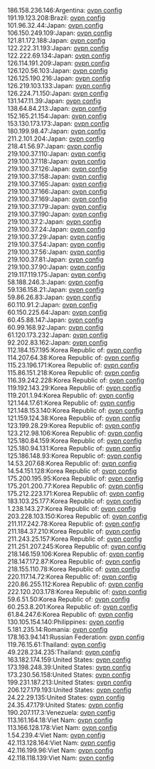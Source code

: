 186.158.236.146:Argentina: [ovpn config](vpn/186_158_236_146.ovpn)  
191.19.123.208:Brazil: [ovpn config](vpn/191_19_123_208.ovpn)  
101.96.32.44:Japan: [ovpn config](vpn/101_96_32_44.ovpn)  
106.150.249.109:Japan: [ovpn config](vpn/106_150_249_109.ovpn)  
121.81.172.188:Japan: [ovpn config](vpn/121_81_172_188.ovpn)  
122.222.31.193:Japan: [ovpn config](vpn/122_222_31_193.ovpn)  
122.222.69.134:Japan: [ovpn config](vpn/122_222_69_134.ovpn)  
126.114.191.209:Japan: [ovpn config](vpn/126_114_191_209.ovpn)  
126.120.56.103:Japan: [ovpn config](vpn/126_120_56_103.ovpn)  
126.125.190.216:Japan: [ovpn config](vpn/126_125_190_216.ovpn)  
126.219.103.133:Japan: [ovpn config](vpn/126_219_103_133.ovpn)  
126.224.71.150:Japan: [ovpn config](vpn/126_224_71_150.ovpn)  
131.147.11.39:Japan: [ovpn config](vpn/131_147_11_39.ovpn)  
138.64.84.213:Japan: [ovpn config](vpn/138_64_84_213.ovpn)  
152.165.21.154:Japan: [ovpn config](vpn/152_165_21_154.ovpn)  
153.130.173.173:Japan: [ovpn config](vpn/153_130_173_173.ovpn)  
180.199.98.47:Japan: [ovpn config](vpn/180_199_98_47.ovpn)  
211.2.101.204:Japan: [ovpn config](vpn/211_2_101_204.ovpn)  
218.41.56.97:Japan: [ovpn config](vpn/218_41_56_97.ovpn)  
219.100.37.110:Japan: [ovpn config](vpn/219_100_37_110.ovpn)  
219.100.37.118:Japan: [ovpn config](vpn/219_100_37_118.ovpn)  
219.100.37.126:Japan: [ovpn config](vpn/219_100_37_126.ovpn)  
219.100.37.158:Japan: [ovpn config](vpn/219_100_37_158.ovpn)  
219.100.37.165:Japan: [ovpn config](vpn/219_100_37_165.ovpn)  
219.100.37.166:Japan: [ovpn config](vpn/219_100_37_166.ovpn)  
219.100.37.169:Japan: [ovpn config](vpn/219_100_37_169.ovpn)  
219.100.37.179:Japan: [ovpn config](vpn/219_100_37_179.ovpn)  
219.100.37.190:Japan: [ovpn config](vpn/219_100_37_190.ovpn)  
219.100.37.2:Japan: [ovpn config](vpn/219_100_37_2.ovpn)  
219.100.37.24:Japan: [ovpn config](vpn/219_100_37_24.ovpn)  
219.100.37.29:Japan: [ovpn config](vpn/219_100_37_29.ovpn)  
219.100.37.54:Japan: [ovpn config](vpn/219_100_37_54.ovpn)  
219.100.37.56:Japan: [ovpn config](vpn/219_100_37_56.ovpn)  
219.100.37.81:Japan: [ovpn config](vpn/219_100_37_81.ovpn)  
219.100.37.90:Japan: [ovpn config](vpn/219_100_37_90.ovpn)  
219.117.119.175:Japan: [ovpn config](vpn/219_117_119_175.ovpn)  
58.188.246.3:Japan: [ovpn config](vpn/58_188_246_3.ovpn)  
59.136.158.21:Japan: [ovpn config](vpn/59_136_158_21.ovpn)  
59.86.26.83:Japan: [ovpn config](vpn/59_86_26_83.ovpn)  
60.110.91.2:Japan: [ovpn config](vpn/60_110_91_2.ovpn)  
60.150.225.64:Japan: [ovpn config](vpn/60_150_225_64.ovpn)  
60.45.88.147:Japan: [ovpn config](vpn/60_45_88_147.ovpn)  
60.99.168.92:Japan: [ovpn config](vpn/60_99_168_92.ovpn)  
61.120.173.232:Japan: [ovpn config](vpn/61_120_173_232.ovpn)  
92.202.83.162:Japan: [ovpn config](vpn/92_202_83_162.ovpn)  
112.184.157.195:Korea Republic of: [ovpn config](vpn/112_184_157_195.ovpn)  
114.207.64.38:Korea Republic of: [ovpn config](vpn/114_207_64_38.ovpn)  
115.23.196.171:Korea Republic of: [ovpn config](vpn/115_23_196_171.ovpn)  
115.86.151.218:Korea Republic of: [ovpn config](vpn/115_86_151_218.ovpn)  
116.39.242.228:Korea Republic of: [ovpn config](vpn/116_39_242_228.ovpn)  
119.192.143.29:Korea Republic of: [ovpn config](vpn/119_192_143_29.ovpn)  
119.201.1.94:Korea Republic of: [ovpn config](vpn/119_201_1_94.ovpn)  
121.144.17.61:Korea Republic of: [ovpn config](vpn/121_144_17_61.ovpn)  
121.148.153.140:Korea Republic of: [ovpn config](vpn/121_148_153_140.ovpn)  
121.159.124.38:Korea Republic of: [ovpn config](vpn/121_159_124_38.ovpn)  
123.199.28.29:Korea Republic of: [ovpn config](vpn/123_199_28_29.ovpn)  
123.212.98.106:Korea Republic of: [ovpn config](vpn/123_212_98_106.ovpn)  
125.180.84.159:Korea Republic of: [ovpn config](vpn/125_180_84_159.ovpn)  
125.180.94.131:Korea Republic of: [ovpn config](vpn/125_180_94_131.ovpn)  
125.186.148.93:Korea Republic of: [ovpn config](vpn/125_186_148_93.ovpn)  
14.53.207.68:Korea Republic of: [ovpn config](vpn/14_53_207_68.ovpn)  
14.54.151.128:Korea Republic of: [ovpn config](vpn/14_54_151_128.ovpn)  
175.200.195.95:Korea Republic of: [ovpn config](vpn/175_200_195_95.ovpn)  
175.201.200.77:Korea Republic of: [ovpn config](vpn/175_201_200_77.ovpn)  
175.212.223.171:Korea Republic of: [ovpn config](vpn/175_212_223_171.ovpn)  
183.103.25.177:Korea Republic of: [ovpn config](vpn/183_103_25_177.ovpn)  
1.238.143.27:Korea Republic of: [ovpn config](vpn/1_238_143_27.ovpn)  
203.228.103.150:Korea Republic of: [ovpn config](vpn/203_228_103_150.ovpn)  
211.117.242.78:Korea Republic of: [ovpn config](vpn/211_117_242_78.ovpn)  
211.184.37.210:Korea Republic of: [ovpn config](vpn/211_184_37_210.ovpn)  
211.243.25.157:Korea Republic of: [ovpn config](vpn/211_243_25_157.ovpn)  
211.251.207.245:Korea Republic of: [ovpn config](vpn/211_251_207_245.ovpn)  
218.146.159.106:Korea Republic of: [ovpn config](vpn/218_146_159_106.ovpn)  
218.147.172.87:Korea Republic of: [ovpn config](vpn/218_147_172_87.ovpn)  
218.155.110.78:Korea Republic of: [ovpn config](vpn/218_155_110_78.ovpn)  
220.117.14.72:Korea Republic of: [ovpn config](vpn/220_117_14_72.ovpn)  
220.86.255.112:Korea Republic of: [ovpn config](vpn/220_86_255_112.ovpn)  
222.120.203.178:Korea Republic of: [ovpn config](vpn/222_120_203_178.ovpn)  
59.6.51.50:Korea Republic of: [ovpn config](vpn/59_6_51_50.ovpn)  
60.253.8.201:Korea Republic of: [ovpn config](vpn/60_253_8_201.ovpn)  
61.84.247.6:Korea Republic of: [ovpn config](vpn/61_84_247_6.ovpn)  
130.105.154.140:Philippines: [ovpn config](vpn/130_105_154_140.ovpn)  
5.181.235.14:Romania: [ovpn config](vpn/5_181_235_14.ovpn)  
178.163.94.141:Russian Federation: [ovpn config](vpn/178_163_94_141.ovpn)  
119.76.15.61:Thailand: [ovpn config](vpn/119_76_15_61.ovpn)  
49.228.234.235:Thailand: [ovpn config](vpn/49_228_234_235.ovpn)  
163.182.174.159:United States: [ovpn config](vpn/163_182_174_159.ovpn)  
173.198.248.39:United States: [ovpn config](vpn/173_198_248_39.ovpn)  
173.230.56.158:United States: [ovpn config](vpn/173_230_56_158.ovpn)  
199.231.187.213:United States: [ovpn config](vpn/199_231_187_213.ovpn)  
206.127.179.193:United States: [ovpn config](vpn/206_127_179_193.ovpn)  
24.22.29.135:United States: [ovpn config](vpn/24_22_29_135.ovpn)  
24.35.47.179:United States: [ovpn config](vpn/24_35_47_179.ovpn)  
190.207.117.3:Venezuela: [ovpn config](vpn/190_207_117_3.ovpn)  
113.161.164.18:Viet Nam: [ovpn config](vpn/113_161_164_18.ovpn)  
113.166.128.178:Viet Nam: [ovpn config](vpn/113_166_128_178.ovpn)  
1.54.239.4:Viet Nam: [ovpn config](vpn/1_54_239_4.ovpn)  
42.113.128.164:Viet Nam: [ovpn config](vpn/42_113_128_164.ovpn)  
42.116.199.96:Viet Nam: [ovpn config](vpn/42_116_199_96.ovpn)  
42.118.118.139:Viet Nam: [ovpn config](vpn/42_118_118_139.ovpn)  
